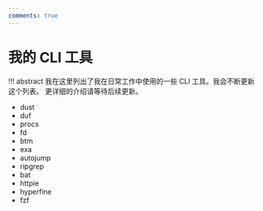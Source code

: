 ```yaml
---
comments: true
---
```


# 我的 CLI 工具

!!! abstract
    我在这里列出了我在日常工作中使用的一些 CLI 工具。我会不断更新这个列表。
    更详细的介绍请等待后续更新。

- dust
- duf
- procs
- fd
- btm
- exa
- autojump
- ripgrep
- bat
- httpie
- hyperfine
- fzf